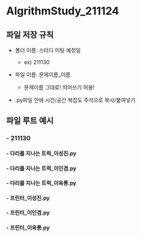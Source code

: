 # AlgrithmStudy_211124

## 파일 저장 규칙
- 폴더 이름: 스터디 미팅 예정일 
  - ex) 211130
  
- 파일 이름: 문제이름_이름
  - 문제이름 그대로! 띄어쓰기 허용!
  
- .py파일 안에 시간/공간 복잡도 주석으로 복사/붙여넣기 

 ## 파일 루트 예시
 ### - 211130
#### - 다리를 지나는 트럭_이성진.py
#### - 다리를 지나는 트럭_이인겸.py 
#### - 다리를 지나는 트럭_이육룡.py
#### - 프린터_이성진.py
#### - 프린터_이인겸.py
#### - 프린터_이육룡.py

